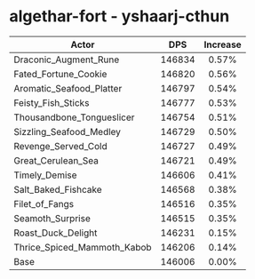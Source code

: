 # algethar-fort - yshaarj-cthun
| Actor | DPS | Increase |
|---|:---:|:---:|
|Draconic_Augment_Rune|146834|0.57%|
|Fated_Fortune_Cookie|146820|0.56%|
|Aromatic_Seafood_Platter|146797|0.54%|
|Feisty_Fish_Sticks|146777|0.53%|
|Thousandbone_Tongueslicer|146754|0.51%|
|Sizzling_Seafood_Medley|146729|0.50%|
|Revenge_Served_Cold|146727|0.49%|
|Great_Cerulean_Sea|146721|0.49%|
|Timely_Demise|146606|0.41%|
|Salt_Baked_Fishcake|146568|0.38%|
|Filet_of_Fangs|146516|0.35%|
|Seamoth_Surprise|146515|0.35%|
|Roast_Duck_Delight|146231|0.15%|
|Thrice_Spiced_Mammoth_Kabob|146206|0.14%|
|Base|146006|0.00%|
